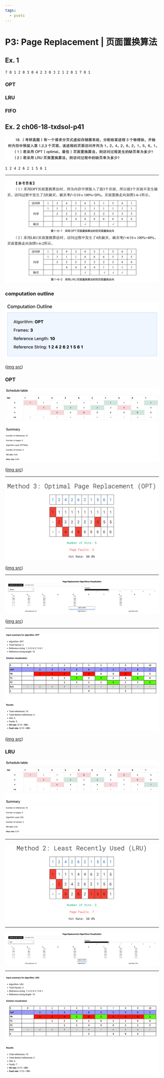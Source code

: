 ```yaml
---
tags:
  - psets
---
```


# P3: Page Replacement | 页面置换算法

## Ex. 1

```
7 0 1 2 0 3 0 4 2 3 0 3 2 1 2 0 1 7 0 1
```

### OPT

### LRU

### FIFO

## Ex. 2 ch06-18-txdsol-p41

![](assets/ch06-18-txdsol-p41.png)

```
1 2 4 2 6 2 1 5 6 1
```

---

![](assets/ch06-18-txdsol-p41-sol.png)

### computation outline

![](assets/Pasted%20image%2020250531222805.png)

([img src](https://pralgorithms.bhaskarrijal.me/))

### OPT

![](assets/Pasted%20image%2020250531222342.png)

([img src](https://songthun.github.io/Page-Replacement-Solver/))

---

![](assets/Pasted%20image%2020250531222600.png)

([img src](https://os-project-page-replacement.vercel.app/))

---

![](assets/Pasted%20image%2020250531223040.png)

([img src](https://page-replacement-by-thrillim.vercel.app/))

---

![](assets/Pasted%20image%2020250531223344.png)

([img src](https://nicomedes.codia.space/app/os/page_replacement))

### LRU

![](assets/Pasted%20image%2020250531222439.png)

---

![](assets/Pasted%20image%2020250531222643.png)

---

![](assets/Pasted%20image%2020250531223125.png)

---

![](assets/Pasted%20image%2020250531223429.png)
